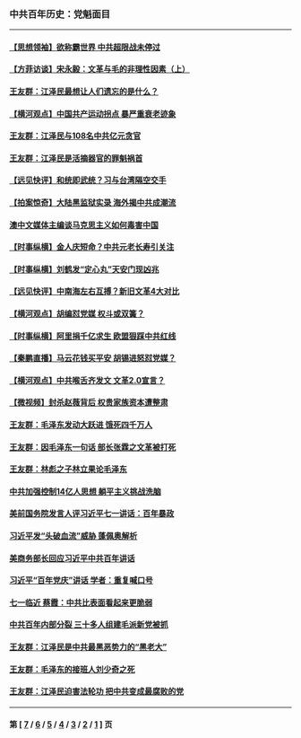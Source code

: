 ### 中共百年历史：党魁面目
---
#### [【思想领袖】欲称霸世界 中共超限战未停过](../../pages/nf1176107/n13745142.md?11010430) 
#### [【方菲访谈】宋永毅：文革与毛的非理性因素（上）](../../pages/nf1176107/n13469956.md?11010430) 
#### [王友群：江泽民最想让人们遗忘的是什么？](../../pages/nf1176107/n13408949.md?11010430) 
#### [【横河观点】中国共产运动拐点 暴严重衰老迹象](../../pages/nf1176107/n13388333.md?11010430) 
#### [王友群：江泽民与108名中共亿元贪官](../../pages/nf1176107/n13352358.md?11010430) 
#### [王友群：江泽民是活摘器官的罪魁祸首](../../pages/nf1176107/n13336903.md?11010430) 
#### [【远见快评】和统即武统？习与台湾隔空交手](../../pages/nf1176107/n13297739.md?11010430) 
#### [【拍案惊奇】大陆黑监狱实录 海外揭中共成潮流](../../pages/nf1176107/n13288853.md?11010430) 
#### [澳中文媒体主编谈马克思主义如何毒害中国](../../pages/nf1176107/n13257387.md?11010430) 
#### [【时事纵横】金人庆短命？中共元老长寿引关注](../../pages/nf1176107/n13217934.md?11010430) 
#### [【时事纵横】刘鹤发“定心丸”天安门现凶兆](../../pages/nf1176107/n13215416.md?11010430) 
#### [【远见快评】中南海左右互搏？新旧文革4大对比](../../pages/nf1176107/n13214745.md?11010430) 
#### [【横河观点】胡编怼党媒 权斗或双簧？](../../pages/nf1176107/n13210864.md?11010430) 
#### [【时事纵横】阿里捐千亿求生 欧盟狠踩中共红线](../../pages/nf1176107/n13206431.md?11010430) 
#### [【秦鹏直播】马云花钱买平安 胡锡进怒怼党媒？](../../pages/nf1176107/n13206392.md?11010430) 
#### [【横河观点】中共喉舌齐发文 文革2.0宣言？](../../pages/nf1176107/n13201248.md?11010430) 
#### [【微视频】封杀赵薇背后 权贵家族资本遭整肃](../../pages/nf1176107/n13197798.md?11010430) 
#### [王友群：毛泽东发动大跃进 饿死四千万人](../../pages/nf1176107/n13177158.md?11010430) 
#### [王友群：因毛泽东一句话 部长张霖之文革被打死](../../pages/nf1176107/n13161711.md?11010430) 
#### [王友群：林彪之子林立果论毛泽东](../../pages/nf1176107/n13128622.md?11010430) 
#### [中共加强控制14亿人思想 躺平主义挑战洗脑](../../pages/nf1176107/n13094299.md?11010430) 
#### [美前国务院发言人评习近平七一讲话：百年暴政](../../pages/nf1176107/n13066986.md?11010430) 
#### [习近平发“头破血流”威胁 蓬佩奥解析](../../pages/nf1176107/n13063604.md?11010430) 
#### [美商务部长回应习近平中共百年讲话](../../pages/nf1176107/n13062903.md?11010430) 
#### [习近平“百年党庆”讲话 学者：重复喊口号](../../pages/nf1176107/n13061411.md?11010430) 
#### [七一临近 蔡霞：中共比表面看起来更脆弱](../../pages/nf1176107/n13056418.md?11010430) 
#### [中共百年内部分裂 三十多人组建毛派新党被抓](../../pages/nf1176107/n13044023.md?11010430) 
#### [王友群：江泽民是中共最黑恶势力的“黑老大”](../../pages/nf1176107/n13022180.md?11010430) 
#### [王友群：毛泽东的接班人刘少奇之死](../../pages/nf1176107/n12991772.md?11010430) 
#### [王友群：江泽民迫害法轮功 把中共变成最腐败的党](../../pages/nf1176107/n12947347.md?11010430) 

---
#### 第 [ [7](./7.md?11010430) / [6](./6.md?11010430) / [5](./5.md?11010430) / [4](./4.md?11010430) / [3](./3.md?11010430) / [2](./2.md?11010430) / [1](./1.md?11010430) ] 页
